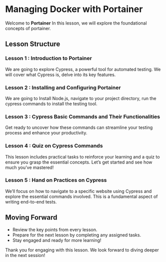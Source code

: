 

# **Managing Docker with Portainer**

Welcome to **Portainer** In this lesson, we will explore the foundational concepts of portainer.

## Lesson Structure

### Lesson 1 : **Introduction to Portainer**

We are going to explore Cypress, a powerful tool for automated testing. We will cover what Cypress is, delve into its key features.

### Lesson 2 : **Installing and Configuring Portainer**

We are going to Install Node.js, navigate to your project directory, run the cypress commands to install the testing tool.

### Lesson 3 : Cypress Basic Commands and Their Functionalities

Get ready to uncover how these commands can streamline your testing process and enhance your productivity.

### Lesson 4 : Quiz on Cypress Commands

This lesson includes practical tasks to reinforce your learning and a quiz to ensure you grasp the essential concepts. Let’s get started and see how much you’ve mastered!

### Lesson 5 : Hand on Practices on Cypress

We’ll focus on how to navigate to a specific website using Cypress and explore the essential commands involved. This is a fundamental aspect of writing end-to-end tests.

## Moving Forward

-   Review the key points from every lesson.
-   Prepare for the next lesson by completing any assigned tasks.
-   Stay engaged and ready for more learning!

Thank you for engaging with this lesson. We look forward to diving deeper in the next session!
<!--stackedit_data:
eyJoaXN0b3J5IjpbLTExMzYxMzQ4NSwtNTk4ODc1MDMyXX0=
-->